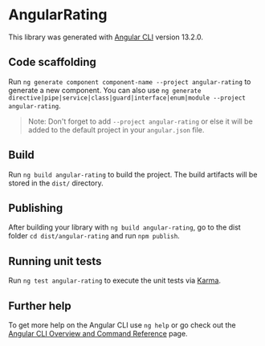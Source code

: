 # AngularRating

This library was generated with [Angular CLI](https://github.com/angular/angular-cli) version 13.2.0.

## Code scaffolding

Run `ng generate component component-name --project angular-rating` to generate a new component. You can also use `ng generate directive|pipe|service|class|guard|interface|enum|module --project angular-rating`.
> Note: Don't forget to add `--project angular-rating` or else it will be added to the default project in your `angular.json` file. 

## Build

Run `ng build angular-rating` to build the project. The build artifacts will be stored in the `dist/` directory.

## Publishing

After building your library with `ng build angular-rating`, go to the dist folder `cd dist/angular-rating` and run `npm publish`.

## Running unit tests

Run `ng test angular-rating` to execute the unit tests via [Karma](https://karma-runner.github.io).

## Further help

To get more help on the Angular CLI use `ng help` or go check out the [Angular CLI Overview and Command Reference](https://angular.io/cli) page.
